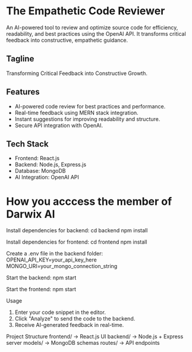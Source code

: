 # The Empathetic Code Reviewer

An AI-powered tool to review and optimize source code for efficiency, readability, and best practices using the OpenAI API. It transforms critical feedback into constructive, empathetic guidance.

## Tagline
Transforming Critical Feedback into Constructive Growth.
## Features
- AI-powered code review for best practices and performance.
- Real-time feedback using MERN stack integration.
- Instant suggestions for improving readability and structure.
- Secure API integration with OpenAI.

## Tech Stack
- Frontend: React.js
- Backend: Node.js, Express.js
- Database: MongoDB
- AI Integration: OpenAI API

# How you acccess the member of Darwix AI

Install dependencies for backend:
cd backend
npm install


Install dependencies for frontend:
cd frontend
npm install


Create a .env file in the backend folder:
OPENAI_API_KEY=your_api_key_here
MONGO_URI=your_mongo_connection_string


Start the backend:
npm start

Start the frontend:
npm start

 Usage
1. Enter your code snippet in the editor.
2. Click "Analyze" to send the code to the backend.
3. Receive AI-generated feedback in real-time.

Project Structure
frontend/      → React.js UI
backend/       → Node.js + Express server
models/        → MongoDB schemas
routes/        → API endpoints


